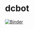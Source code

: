 # dcbot

[![Binder](https://mybinder.org/badge_logo.svg)](https://mybinder.org/v2/gh/deeplook/dcbot/master)
